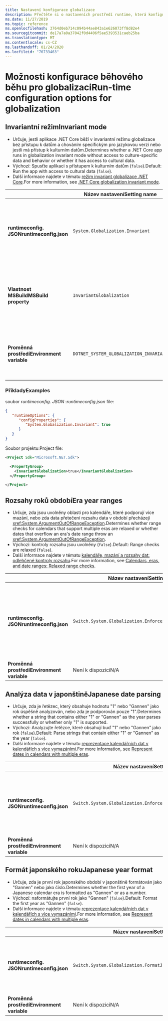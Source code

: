 ```yaml
---
title: Nastavení konfigurace globalizace
description: Přečtěte si o nastaveních prostředí runtime, která konfigurují aspekty globalizace aplikace .NET Core, například jak analyzuje data v japonštině.
ms.date: 11/27/2019
ms.topic: reference
ms.openlocfilehash: 3764d0eb714c094b44ae843a1e626073ff8d82e4
ms.sourcegitcommit: de17a7a0a37042f0d4406f5ae5393531caeb25ba
ms.translationtype: MT
ms.contentlocale: cs-CZ
ms.lasthandoff: 01/24/2020
ms.locfileid: "76733463"
---
```

# <a name="run-time-configuration-options-for-globalization"></a><span data-ttu-id="1bff0-103">Možnosti konfigurace běhového běhu pro globalizaci</span><span class="sxs-lookup"><span data-stu-id="1bff0-103">Run-time configuration options for globalization</span></span>

## <a name="invariant-mode"></a><span data-ttu-id="1bff0-104">Invariantní režim</span><span class="sxs-lookup"><span data-stu-id="1bff0-104">Invariant mode</span></span>

- <span data-ttu-id="1bff0-105">Určuje, jestli aplikace .NET Core běží v invariantní režimu globalizace bez přístupu k datům a chováním specifickým pro jazykovou verzi nebo jestli má přístup k kulturním datům.</span><span class="sxs-lookup"><span data-stu-id="1bff0-105">Determines whether a .NET Core app runs in globalization invariant mode without access to culture-specific data and behavior or whether it has access to cultural data.</span></span>
- <span data-ttu-id="1bff0-106">Výchozí: Spusťte aplikaci s přístupem k kulturním datům (`false`).</span><span class="sxs-lookup"><span data-stu-id="1bff0-106">Default: Run the app with access to cultural data (`false`).</span></span>
- <span data-ttu-id="1bff0-107">Další informace najdete v tématu [režim invariant globalizace .NET Core](https://github.com/dotnet/runtime/blob/master/docs/design/features/globalization-invariant-mode.md).</span><span class="sxs-lookup"><span data-stu-id="1bff0-107">For more information, see [.NET Core globalization invariant mode](https://github.com/dotnet/runtime/blob/master/docs/design/features/globalization-invariant-mode.md).</span></span>

| | <span data-ttu-id="1bff0-108">Název nastavení</span><span class="sxs-lookup"><span data-stu-id="1bff0-108">Setting name</span></span> | <span data-ttu-id="1bff0-109">Hodnoty</span><span class="sxs-lookup"><span data-stu-id="1bff0-109">Values</span></span> |
| - | - | - |
| <span data-ttu-id="1bff0-110">**runtimeconfig. JSON**</span><span class="sxs-lookup"><span data-stu-id="1bff0-110">**runtimeconfig.json**</span></span> | `System.Globalization.Invariant` | <span data-ttu-id="1bff0-111">`false` – přístup k kulturním datům</span><span class="sxs-lookup"><span data-stu-id="1bff0-111">`false` - access to cultural data</span></span><br/><span data-ttu-id="1bff0-112">`true`-spustit v režimu invariantování</span><span class="sxs-lookup"><span data-stu-id="1bff0-112">`true` - run in invariant mode</span></span> |
| <span data-ttu-id="1bff0-113">**Vlastnost MSBuild**</span><span class="sxs-lookup"><span data-stu-id="1bff0-113">**MSBuild property**</span></span> | `InvariantGlobalization` | <span data-ttu-id="1bff0-114">`false` – přístup k kulturním datům</span><span class="sxs-lookup"><span data-stu-id="1bff0-114">`false` - access to cultural data</span></span><br/><span data-ttu-id="1bff0-115">`true`-spustit v režimu invariantování</span><span class="sxs-lookup"><span data-stu-id="1bff0-115">`true` - run in invariant mode</span></span> |
| <span data-ttu-id="1bff0-116">**Proměnná prostředí**</span><span class="sxs-lookup"><span data-stu-id="1bff0-116">**Environment variable**</span></span> | `DOTNET_SYSTEM_GLOBALIZATION_INVARIANT` | <span data-ttu-id="1bff0-117">`0` – přístup k kulturním datům</span><span class="sxs-lookup"><span data-stu-id="1bff0-117">`0` - access to cultural data</span></span><br/><span data-ttu-id="1bff0-118">`1`-spustit v režimu invariantování</span><span class="sxs-lookup"><span data-stu-id="1bff0-118">`1` - run in invariant mode</span></span> |

### <a name="examples"></a><span data-ttu-id="1bff0-119">Příklady</span><span class="sxs-lookup"><span data-stu-id="1bff0-119">Examples</span></span>

<span data-ttu-id="1bff0-120">soubor *runtimeconfig. JSON* :</span><span class="sxs-lookup"><span data-stu-id="1bff0-120">*runtimeconfig.json* file:</span></span>

```json
{
   "runtimeOptions": {
      "configProperties": {
         "System.Globalization.Invariant": true
      }
   }
}
```

<span data-ttu-id="1bff0-121">Soubor projektu:</span><span class="sxs-lookup"><span data-stu-id="1bff0-121">Project file:</span></span>

```xml
<Project Sdk="Microsoft.NET.Sdk">

  <PropertyGroup>
    <InvariantGlobalization>true</InvariantGlobalization>
  </PropertyGroup>

</Project>
```

## <a name="era-year-ranges"></a><span data-ttu-id="1bff0-122">Rozsahy roků období</span><span class="sxs-lookup"><span data-stu-id="1bff0-122">Era year ranges</span></span>

- <span data-ttu-id="1bff0-123">Určuje, zda jsou uvolněny oblasti pro kalendáře, které podporují více mazání, nebo zda data přetečení rozsahu data v období přecházejí <xref:System.ArgumentOutOfRangeException>.</span><span class="sxs-lookup"><span data-stu-id="1bff0-123">Determines whether range checks for calendars that support multiple eras are relaxed or whether dates that overflow an era's date range throw an <xref:System.ArgumentOutOfRangeException>.</span></span>
- <span data-ttu-id="1bff0-124">Výchozí: kontroly rozsahu jsou uvolněny (`false`).</span><span class="sxs-lookup"><span data-stu-id="1bff0-124">Default: Range checks are relaxed (`false`).</span></span>
- <span data-ttu-id="1bff0-125">Další informace najdete v tématu [kalendáře, mazání a rozsahy dat: odlehčené kontroly rozsahu](../../standard/datetime/working-with-calendars.md#calendars-eras-and-date-ranges-relaxed-range-checks).</span><span class="sxs-lookup"><span data-stu-id="1bff0-125">For more information, see [Calendars, eras, and date ranges: Relaxed range checks](../../standard/datetime/working-with-calendars.md#calendars-eras-and-date-ranges-relaxed-range-checks).</span></span>

| | <span data-ttu-id="1bff0-126">Název nastavení</span><span class="sxs-lookup"><span data-stu-id="1bff0-126">Setting name</span></span> | <span data-ttu-id="1bff0-127">Hodnoty</span><span class="sxs-lookup"><span data-stu-id="1bff0-127">Values</span></span> |
| - | - | - |
| <span data-ttu-id="1bff0-128">**runtimeconfig. JSON**</span><span class="sxs-lookup"><span data-stu-id="1bff0-128">**runtimeconfig.json**</span></span> | `Switch.System.Globalization.EnforceJapaneseEraYearRanges` | <span data-ttu-id="1bff0-129">`false` – Neuvolněné kontroly rozsahu</span><span class="sxs-lookup"><span data-stu-id="1bff0-129">`false` - relaxed range checks</span></span><br/><span data-ttu-id="1bff0-130">`true` – přetečení způsobují výjimku.</span><span class="sxs-lookup"><span data-stu-id="1bff0-130">`true` - overflows cause an exception</span></span> |
| <span data-ttu-id="1bff0-131">**Proměnná prostředí**</span><span class="sxs-lookup"><span data-stu-id="1bff0-131">**Environment variable**</span></span> | <span data-ttu-id="1bff0-132">Není k dispozici</span><span class="sxs-lookup"><span data-stu-id="1bff0-132">N/A</span></span> | <span data-ttu-id="1bff0-133">Není k dispozici</span><span class="sxs-lookup"><span data-stu-id="1bff0-133">N/A</span></span> |

## <a name="japanese-date-parsing"></a><span data-ttu-id="1bff0-134">Analýza data v japonštině</span><span class="sxs-lookup"><span data-stu-id="1bff0-134">Japanese date parsing</span></span>

- <span data-ttu-id="1bff0-135">Určuje, zda je řetězec, který obsahuje hodnotu "1" nebo "Gannen" jako rok úspěšně analyzován, nebo zda je podporován pouze "1".</span><span class="sxs-lookup"><span data-stu-id="1bff0-135">Determines whether a string that contains either "1" or "Gannen" as the year parses successfully or whether only "1" is supported.</span></span>
- <span data-ttu-id="1bff0-136">Výchozí: Analyzujte řetězce, které obsahují buď "1" nebo "Gannen" jako rok (`false`).</span><span class="sxs-lookup"><span data-stu-id="1bff0-136">Default: Parse strings that contain either "1" or "Gannen" as the year (`false`).</span></span>
- <span data-ttu-id="1bff0-137">Další informace najdete v tématu [reprezentace kalendářních dat v kalendářích s více vymazáními](../../standard/datetime/working-with-calendars.md#represent-dates-in-calendars-with-multiple-eras).</span><span class="sxs-lookup"><span data-stu-id="1bff0-137">For more information, see [Represent dates in calendars with multiple eras](../../standard/datetime/working-with-calendars.md#represent-dates-in-calendars-with-multiple-eras).</span></span>

| | <span data-ttu-id="1bff0-138">Název nastavení</span><span class="sxs-lookup"><span data-stu-id="1bff0-138">Setting name</span></span> | <span data-ttu-id="1bff0-139">Hodnoty</span><span class="sxs-lookup"><span data-stu-id="1bff0-139">Values</span></span> |
| - | - | - |
| <span data-ttu-id="1bff0-140">**runtimeconfig. JSON**</span><span class="sxs-lookup"><span data-stu-id="1bff0-140">**runtimeconfig.json**</span></span> | `Switch.System.Globalization.EnforceLegacyJapaneseDateParsing` | <span data-ttu-id="1bff0-141">`false` – podpora "Gannen" nebo "1" je podporována</span><span class="sxs-lookup"><span data-stu-id="1bff0-141">`false` - "Gannen" or "1" is supported</span></span><br/><span data-ttu-id="1bff0-142">`true` – podporuje se jenom 1.</span><span class="sxs-lookup"><span data-stu-id="1bff0-142">`true` - only "1" is supported</span></span> |
| <span data-ttu-id="1bff0-143">**Proměnná prostředí**</span><span class="sxs-lookup"><span data-stu-id="1bff0-143">**Environment variable**</span></span> | <span data-ttu-id="1bff0-144">Není k dispozici</span><span class="sxs-lookup"><span data-stu-id="1bff0-144">N/A</span></span> | <span data-ttu-id="1bff0-145">Není k dispozici</span><span class="sxs-lookup"><span data-stu-id="1bff0-145">N/A</span></span> |

## <a name="japanese-year-format"></a><span data-ttu-id="1bff0-146">Formát japonského roku</span><span class="sxs-lookup"><span data-stu-id="1bff0-146">Japanese year format</span></span>

- <span data-ttu-id="1bff0-147">Určuje, zda je první rok japonského období v japonštině formátován jako "Gannen" nebo jako číslo.</span><span class="sxs-lookup"><span data-stu-id="1bff0-147">Determines whether the first year of a Japanese calendar era is formatted as "Gannen" or as a number.</span></span>
- <span data-ttu-id="1bff0-148">Výchozí: naformátujte první rok jako "Gannen" (`false`).</span><span class="sxs-lookup"><span data-stu-id="1bff0-148">Default: Format the first year as "Gannen" (`false`).</span></span>
- <span data-ttu-id="1bff0-149">Další informace najdete v tématu [reprezentace kalendářních dat v kalendářích s více vymazáními](../../standard/datetime/working-with-calendars.md#represent-dates-in-calendars-with-multiple-eras).</span><span class="sxs-lookup"><span data-stu-id="1bff0-149">For more information, see [Represent dates in calendars with multiple eras](../../standard/datetime/working-with-calendars.md#represent-dates-in-calendars-with-multiple-eras).</span></span>

| | <span data-ttu-id="1bff0-150">Název nastavení</span><span class="sxs-lookup"><span data-stu-id="1bff0-150">Setting name</span></span> | <span data-ttu-id="1bff0-151">Hodnoty</span><span class="sxs-lookup"><span data-stu-id="1bff0-151">Values</span></span> |
| - | - | - |
| <span data-ttu-id="1bff0-152">**runtimeconfig. JSON**</span><span class="sxs-lookup"><span data-stu-id="1bff0-152">**runtimeconfig.json**</span></span> | `Switch.System.Globalization.FormatJapaneseFirstYearAsANumber` | <span data-ttu-id="1bff0-153">`false`-Format jako "Gannen"</span><span class="sxs-lookup"><span data-stu-id="1bff0-153">`false` - format as "Gannen"</span></span><br/><span data-ttu-id="1bff0-154">`true` – formát jako číslo</span><span class="sxs-lookup"><span data-stu-id="1bff0-154">`true` - format as number</span></span> |
| <span data-ttu-id="1bff0-155">**Proměnná prostředí**</span><span class="sxs-lookup"><span data-stu-id="1bff0-155">**Environment variable**</span></span> | <span data-ttu-id="1bff0-156">Není k dispozici</span><span class="sxs-lookup"><span data-stu-id="1bff0-156">N/A</span></span> | <span data-ttu-id="1bff0-157">Není k dispozici</span><span class="sxs-lookup"><span data-stu-id="1bff0-157">N/A</span></span> |
